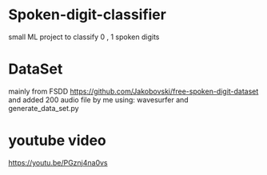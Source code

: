 # Spoken-digit-classifier
small ML project to classify 0 , 1 spoken digits 

# DataSet
mainly from FSDD https://github.com/Jakobovski/free-spoken-digit-dataset
and added 200 audio file by me using:
wavesurfer and generate_data_set.py

# youtube video
https://youtu.be/PGznj4na0vs
